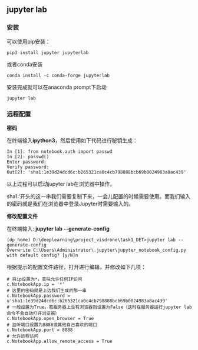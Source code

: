 ## jupyter lab

### 安装

可以使用pip安装：

```
pip3 install jupyter jupyterlab
```

或者conda安装

```
conda install -c conda-forge jupyterlab
```

安装完成就可以在anaconda prompt下启动

```
jupyter lab
```

### 远程配置

**密码**

在终端输入**ipython3​**，然后使用如下代码进行秘钥生成：

```
In [1]: from notebook.auth import passwd
In [2]: passwd()
Enter password:
Verify password:
Out[2]: 'sha1:1e39d24dcd6c:b265321ca0c4cb798888bcb69b0024983a8ac439'
```

以上过程可以启动jupyter lab在浏览器中操作。

sha1:’开头的这一串我们需要复制下来，一会儿配置的时候需要使用。而我们输入的密码就是我们在浏览器中登录Jupyter时需要输入的。

**修改配置文件**

在终端输入: **jupyter lab --generate-config**

```
(dp_home) D:\deeplearning\project_visdrone\task1_DET>jupyter lab --generate-config
Overwrite C:\Users\Administrator\.jupyter\jupyter_notebook_config.py with default config? [y/N]n
```

根据提示的配置文件路径，打开进行编辑，并修改如下几项：

```
# 将ip设置为*，意味允许任何IP访问
c.NotebookApp.ip = '*'
# 这里的密码就是上边我们生成的那一串
c.NotebookApp.password = u'sha1:1e39d24dcd6c:b265321ca0c4cb798888bcb69b0024983a8ac439'
# 一般设置为True，若服务器上没有浏览器则设置为False（这时在服务器运行jupyter lab命令不会自动打开浏览器）
c.NotebookApp.open_browser = True
# 监听端口设置为8888或其他自己喜欢的端口
c.NotebookApp.port = 8888
# 允许远程访问
c.NotebookApp.allow_remote_access = True
```

